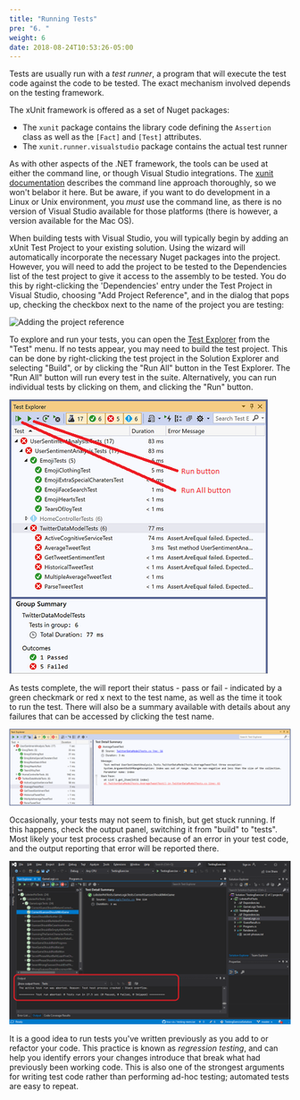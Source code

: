 ```yaml
---
title: "Running Tests"
pre: "6. "
weight: 6
date: 2018-08-24T10:53:26-05:00
---
```


Tests are usually run with a _test runner_, a program that will execute the test code against the code to be tested.  The exact mechanism involved depends on the testing framework.  

The xUnit framework is offered as a set of Nuget packages:
* The `xunit` package contains the library code defining the `Assertion` class as well as the `[Fact]` and `[Test]` attributes.
* The `xunit.runner.visualstudio` package contains the actual test runner

As with other aspects of the .NET framework, the tools can be used at either the command line, or though Visual Studio integrations.  The [xunit documentation](https://xunit.net/docs/getting-started/netcore/cmdline) describes the command line approach thoroughly, so we won't belabor it here.  But be aware, if you want to do development in a Linux or Unix environment, you _must_ use the command line, as there is no version of Visual Studio available for those platforms (there is however, a version available for the Mac OS).

When building tests with Visual Studio, you will typically begin by adding an xUnit Test Project to your existing solution.  Using the wizard will automatically incorporate the necessary Nuget packages into the project.  However, you will need to add the project to be tested to the Dependencies list of the test project to give it access to the assembly to be tested.  You do this by right-clicking the 'Dependencies' entry under the Test Project in Visual Studio, choosing "Add Project Reference", and in the dialog that pops up, checking the checkbox next to the name of the project you are testing:

![Adding the project reference](/images/1.4.6.1.gif)

To explore and run your tests, you can open the [Test Explorer](https://docs.microsoft.com/en-us/visualstudio/test/run-unit-tests-with-test-explorer?view=vs-2019) from the "Test" menu.  If no tests appear, you may need to build the test project. This can be done by right-clicking the test project in the Solution Explorer and selecting "Build", or by clicking the "Run All" button in the Test Explorer.  The "Run All" button will run every test in the suite.  Alternatively, you can run individual tests by clicking on them, and clicking the "Run" button.

![Run and Run All buttons](/images/1.4.6.2.png)

As tests complete, the will report their status - pass or fail - indicated by a green checkmark or red x next to the test name, as well as the time it took to run the test.  There will also be a summary available with details about any failures that can be accessed by clicking the test name.

![Test Detail Summary](/images/1.4.6.3.png)

Occasionally, your tests may not seem to finish, but get stuck running. If this happens, check the output panel, switching it from "build" to "tests".  Most likely your test process crashed because of an error in your test code, and the output reporting that error will be reported there.

![Test Output in the Output Panel](/images/1.4.6.4.png)

It is a good idea to run tests you've written previously as you add to or refactor your code.  This practice is known as _regression testing_, and can help you identify errors your changes introduce that break what had previously been working code.  This is also one of the strongest arguments for writing test code rather than performing ad-hoc testing; automated tests are easy to repeat.
